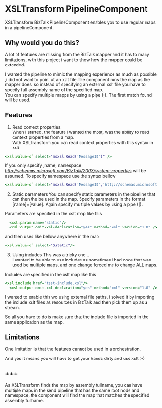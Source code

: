 # XSLTransform PipelineComponent
XSLTransform BizTalk PipelineComponent enables you to use regular maps in a pipelineComponent.

## Why would you do this? 
A lot of features are missing from the BizTalk mapper and it has to many limitations, with this project i want to show how the mapper could be extended.

I wanted the pipeline to mimic the mapping experience as much as possible ,i did not want to point ut an xslt file.The component runs the map as the mapper does, so instead of specifying an external xslt file you have to specify full assembly name of the specified map.<br>
You can specify multiple mapps by using a pipe (|). The first match found will be used.

## Features
1. Read context properties<br>
When i started, the feature i wanted the most, was the ability to read context properties from a map.<br>
With XSLTransform you can read context properties with this syntax in xslt<br>

```xslt
<xsl:value-of select="msxsl:Read('MessageID')" />
````
If you only specify ,name, namespace *http://schemas.microsoft.com/BizTalk/2003/system-properties* will be assumed. To specify namespace use the syntax bellow<br>

```xslt
<xsl:value-of select="msxsl:Read('MessageID','http://schemas.microsoft.com/BizTalk/2003/system-properties')" />
````
2. Static parameters
You can specify static parameters in the pipeline that can then the be used in the map.
Specify parameters in the format [name]=[value]. Again specify multiple values by using a pipe (|).

Parameters are specified in the xslt map like this
```xslt
  <xsl:param name="static"/>
  <xsl:output omit-xml-declaration="yes" method="xml" version="1.0" />
```

and then used like bellow anywhere in the map
```xslt
<xsl:value-of select="$static"/>
````
3. Using includes
This was a tricky one ..<br>
I wanted to be able to use includes as sometimes i had code that was used be multiple maps, and one change forced me to change ALL maps.

Includes are specified in the xslt map like this
```xslt
<xsl:include href="test-include.xsl"/>
  <xsl:output omit-xml-declaration="yes" method="xml" version="1.0" />
```
I wanted to enable this wo using external file paths, i solved it by importing the include xslt files as resources in BizTalk and then pick them up as a stream.

So all you have to do is make sure that the include file is imported in the same application as the map.

## Limitations
One limitation is that the features cannot be used in a orchestration.

And yes it means you will have to get your hands dirty and use xslt :-)<br>

## +++
As XSLTransform finds the map by assembly fullname, you can have multiple maps in the send pipeline that has the same root node and namespace, the component will find the map that matches the specified assembly fullname.

